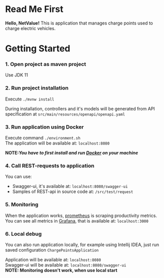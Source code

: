 # Read Me First

**Hello, NetValue!**
This is application that manages charge points used to charge electric vehicles.

# Getting Started

### 1. Open project as maven project
Use JDK 11

### 2. Run project installation

Execute ```./mvnw install```

During installation, controllers and it's models will be generated from API specification at
```src/main/resources/openapi/openapi.yaml```

### 3. Run application using Docker

Execute command ```./environment.sh``` <br/>
The application will be available at: ```localhost:8080```

**NOTE:_You have to first install and run [Docker](https://www.docker.com/) on your machine_**

### 4. Call REST-requests to application

You can use:

- Swagger-ui, it's available at: ```localhost:8080/swagger-ui```
- Samples of REST-api in source code at: ```/src/test/request```

### 5. Monitoring

When the application works, [prometheus](https://prometheus.io/) is scraping productivity metrics.
You can see all metrics in [Grafana](https://grafana.com/), that is available at: ```localhost:3000```

### 6. Local debug

You can also run application locally, for example using Intellij IDEA, just run saved
configuration ```ChargePointsApplication```<br/>

Application will be available at: ```localhost:8080```<br/>
Swagger-ui will be available at: ```localhost:8080/swagger-ui``` <br/>
**NOTE: Monitoring doesn't work, when use local start** 